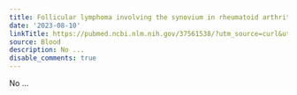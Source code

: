 ```yaml
---
title: Follicular lymphoma involving the synovium in rheumatoid arthritis
date: '2023-08-10'
linkTitle: https://pubmed.ncbi.nlm.nih.gov/37561538/?utm_source=curl&utm_medium=rss&utm_campaign=journals&utm_content=7603509&fc=None&ff=20230811181201&v=2.17.9.post6+86293ac
source: Blood
description: No ...
disable_comments: true
---
```

No ...